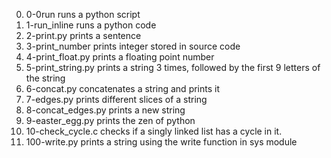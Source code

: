 0. 0-0run runs a python script
1. 1-run_inline runs a python code
2. 2-print.py prints a sentence
3. 3-print_number prints integer stored in source code
4. 4-print_float.py prints a floating point number
5. 5-print_string.py prints a string 3 times, followed by the first 9 letters of the string
6. 6-concat.py concatenates a string and prints it
7. 7-edges.py prints different slices of a string
8. 8-concat_edges.py prints a new string
9. 9-easter_egg.py prints the zen of python
10. 10-check_cycle.c checks if a singly linked list has a cycle in it.
11. 100-write.py prints a string using the write function in sys module

